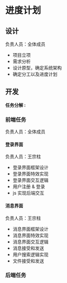 # 进度计划

## 设计

负责人员：全体成员

- 项目立项
- 需求分析
- 设计原型，确定系统架构
- 确定分工以及进度计划

## 开发

**任务分解 :**

### 前端任务

负责人员：全体成员

#### 登录界面

负责人员：王宗柱

- 登录界面框架设计
- 登录界面特效实现
- 登录界面交互逻辑
- 用户注册 & 登录
- js 实现后端交互

#### 消息界面

负责人员：王宗柱

- 消息界面框架设计
- 消息界面特效实现
- 消息界面交互逻辑
- 消息接受和发送
- 用户搜索逻辑实现
- 文件接受和发送

### 后端任务
